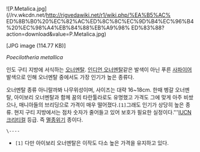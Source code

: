 ![P.Metalica.jpg](//rv.wkcdn.net/http://rigvedawiki.net/r1/wiki.php/%EA%B5%AC%
ED%8B%B0%20%EC%82%AC%ED%8C%8C%EC%9D%B4%EC%96%B4%20%EC%98%A4%EB%84%88%EB%A9%98%
ED%83%88?action=download&value=P.Metalica.jpg)

[JPG image (114.77 KB)]

_Poecilotheria metallica_

인도 구티 지방에 서식하는 [오너멘탈](%EC%98%A4%EB%84%88%EB%A9%98%ED%83%88.md). [인디언 오너멘탈](
/wiki/%EC%9D%B8%EB%94%94%EC%96%B8%20%EC%98%A4%EB%84%88%EB%A9%98%ED%83%88)같은
발색이 아닌 푸른 [사파이어](%EC%82%AC%ED%8C%8C%EC%9D%B4%EC%96%B4.md) 발색으로 인해 오너멘탈 중에서도
가장 인기가 높은 종류다.

오너멘탈 종류 아니랄까봐 나무위성이며, 사이즈는 대략 16~18cm. 한때 벵갈 오너멘탈, 아이보리 오너멘탈과 함께 꿈의 타란툴라로도
유명했고 가격도 그에 맞게 아주 비쌌으나, 매니아들의 브리딩으로 가격이 매우 떨어졌다.`[1]`그래도 인기가 상당히 높은 종류. 현지 구티
지방에서는 점차 숫자가 줄어들고 있어 보호가 필요한
실정이다.'''[IUCN](http://www.iucnredlist.org/details/63563/0)
[크리티컬](%ED%81%AC%EB%A6%AC%ED%8B%B0%EC%BB%AC.md) 등급. 즉
[멸종위기](%EB%A9%B8%EC%A2%85%EC%9C%84%EA%B8%B0.md) 종이다.

`\----`

  * `[1]` 다만 아이보리 오너멘탈은 이작도 다소 높은 가격을 유지하고 있다.

